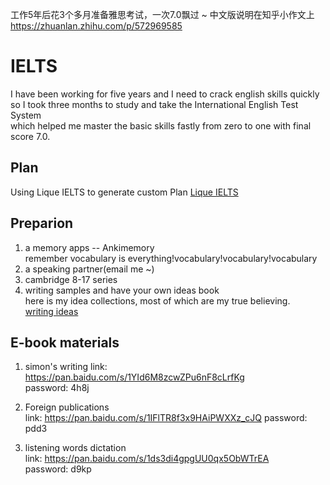 工作5年后花3个多月准备雅思考试，一次7.0飘过 ~ 
中文版说明在知乎小作文上 https://zhuanlan.zhihu.com/p/572969585
# IELTS
I have been working for five years and I need to crack english skills quickly       
so I took three months to study and take the International English Test System      
which helped me master the basic skills fastly from zero to one with final score 7.0.     
## Plan
Using Lique IELTS to generate custom Plan
[Lique IELTS](https://www.aonn.vip/#/customization)      

## Preparion
1. a memory apps -- Ankimemory   
   remember vocabulary is everything!vocabulary!vocabulary!vocabulary   
2. a speaking partner(email me ~)
3. cambridge 8-17 series
4. writing samples and have your own ideas book          
   here is my idea collections, most of which are my true believing.          
   [writing ideas](https://note.youdao.com/s/MYsn3cbK)            


## E-book materials
1. simon's writing 
   link: https://pan.baidu.com/s/1YId6M8zcwZPu6nF8cLrfKg    
   password: 4h8j   

2. Foreign publications    
   link: https://pan.baidu.com/s/1IFlTR8f3x9HAiPWXXz_cJQ 
   password: pdd3    

3. listening words dictation     
   link: https://pan.baidu.com/s/1ds3di4gpgUU0qx5ObWTrEA        
   password: d9kp    
